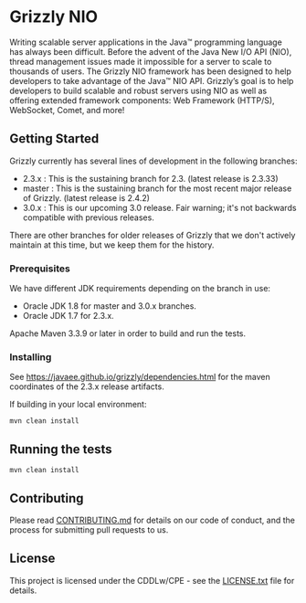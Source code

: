 # Grizzly NIO

Writing scalable server applications in the Java™ programming language
has always been difficult. Before the advent of the Java New I/O API (NIO),
thread management issues made it impossible for a server to scale to
thousands of users. The Grizzly NIO framework has been designed to help
developers to take advantage of the Java™ NIO API. Grizzly’s goal is to
help developers to build scalable and robust servers using NIO as well
as offering extended framework components: Web Framework (HTTP/S),
WebSocket, Comet, and more!

## Getting Started

Grizzly currently has several lines of development in the following
branches:

- 2.3.x : This is the sustaining branch for 2.3. (latest release is 2.3.33)
- master : This is the sustaining branch for the most recent major release of Grizzly. (latest release is 2.4.2)
- 3.0.x : This is our upcoming 3.0 release.  Fair warning; it's not backwards compatible with previous releases.

There are other branches for older releases of Grizzly that we don't
actively maintain at this time, but we keep them for the history.


### Prerequisites

We have different JDK requirements depending on the branch in use:

- Oracle JDK 1.8 for master and 3.0.x branches.
- Oracle JDK 1.7 for 2.3.x.

Apache Maven 3.3.9 or later in order to build and run the tests.

### Installing

See https://javaee.github.io/grizzly/dependencies.html for the maven
coordinates of the 2.3.x release artifacts.

If building in your local environment:

```
mvn clean install
```


## Running the tests

```
mvn clean install
```

## Contributing

Please read [CONTRIBUTING.md](https://github.com/javaee/grizzly/blob/master/CONTRIBUTING.md) for details on our code of conduct, and the process for submitting pull requests to us.

## License

This project is licensed under the CDDLw/CPE - see the [LICENSE.txt](https://github.com/javaee/grizzly/blob/master/LICENSE.txt) file for details.

